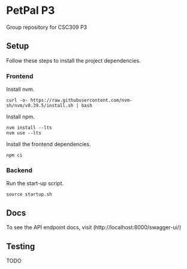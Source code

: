 # PetPal P3

Group repository for CSC309 P3

## Setup

Follow these steps to install the project dependencies.

### Frontend

Install nvm.

```shell
curl -o- https://raw.githubusercontent.com/nvm-sh/nvm/v0.39.5/install.sh | bash
```

Install npm.

```shell
nvm install --lts
nvm use --lts
```

Install the frontend dependencies.

```shell
npm ci
```

### Backend

Run the start-up script.

```shell
source startup.sh
```

## Docs

To see the API endpoint docs, visit (http://localhost:8000/swagger-ui/)

## Testing

TODO
